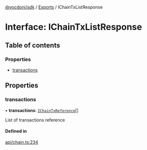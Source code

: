 [@vocdoni/sdk](/sdk) / [Exports](../modules.md) / IChainTxListResponse

# Interface: IChainTxListResponse

## Table of contents

### Properties

- [transactions](IChainTxListResponse.md#transactions)

## Properties

### transactions

• **transactions**: [`IChainTxReference`](IChainTxReference.md)[]

List of transactions reference

#### Defined in

[api/chain.ts:234](https://github.com/vocdoni/vocdoni-sdk/blob/0a4464c/src/api/chain.ts#L234)
